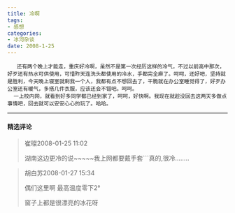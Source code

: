 ```yaml
---
title: 冷啊
tags:
- 感想
categories:
- 冰河杂谈
date: 2008-1-25
---
```


       还有两个晚上才能走，重庆好冷啊，虽然不是第一次经历这样的冷气，不过以前高中那次，好歹还有热水可供使用，可惜昨天连洗头都使用的冷水，手都完全麻了。呵呵，还好吧，坚持就是胜利，今天晚上寝室就剩我一个人，我都有点不想回去了，干脆就在办公室睡觉得了，好歹办公室还有暖气，多搭几件衣服，应该还会不错吧。呵呵。
      一上校内网，就看到好多同学都已经到家了，呵呵，好快啊。我现在就趁没回去这两天多做点事情吧，回去就可以安安心心的玩了。哈哈。


---
#### 精选评论

> 崔璨2008-01-25 11:02
>
> 湖南这边更冷的说~~~~~我上网都要戴手套```真的,很冷........

> 胡白苏2008-01-27 15:34
>
> 偶们这里啊  最高温度零下2°
>
> 窗子上都是很漂亮的冰花呀

